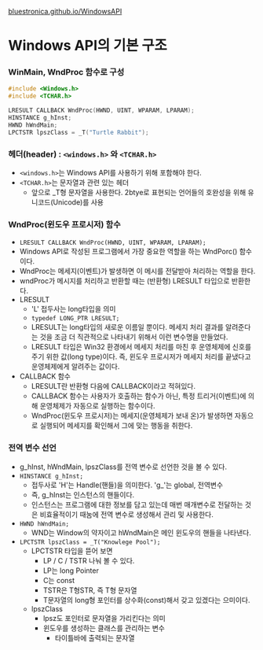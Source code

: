 [bluestronica.github.io/WindowsAPI](https://bluestronica.github.io/WindowsAPI)


# Windows API의 기본 구조 

### WinMain, WndProc 함수로 구성
```c
#include <Windows.h>
#include <TCHAR.h>

LRESULT CALLBACK WndProc(HWND, UINT, WPARAM, LPARAM);
HINSTANCE g_hInst;
HWND hWndMain;
LPCTSTR lpszClass = _T("Turtle Rabbit");
```

### 헤더(header) : `<windows.h>` 와 `<TCHAR.h>`
- `<windows.h>`는 Windows API를 사용하기 위해 포함해야 한다.
- `<TCHAR.h>`는 문자열과 관련 있는 헤더
  - 앞으로 _T형 문자열을 사용한다. 2btye로 표현되는 언어들의 호완성을 위해 유니코드(Unicode)를 사용
  
### WndProc(윈도우 프로시저) 함수
- ` LRESULT CALLBACK WndProc(HWND, UINT, WPARAM, LPARAM); `
- Windows API로 작성된 프로그램에서 가장 중요한 역할을 하는 WndPorc() 함수이다.
- WndProc는 메세지(이벤트)가 발생하면 이 메시를 전달받아 처리하는 역할을 한다.
- wndProc가 메시지를 처리하고 반환할 때는 (반환형) LRESULT 타입으로 반환한다.
- LRESULT
  - 'L' 접두사는 long타입을 의미
  - `typedef LONG_PTR LRESULT;`
  - LRESULT는 long타입의 새로운 이름일 뿐이다. 메세지 처리 결과를 알려준다는 것을 조금 더 직관적으로 나타내기 위해서 이런 변수명을 만들었다.
  - LRESULT 타입은 Win32 환경에서 메세지 처리를 마친 후 운영체제에 신호를 주기 위한 값(long type)이다. 즉, 윈도우 프로시저가 메세지 처리를 끝냈다고 운영체제에게 알려주는 값이다.
- CALLBACK 함수
  - LRESULT란 반환형 다음에 CALLBACK이라고 적혀있다.
  - CALLBACK 함수는 사용자가 호출하는 함수가 아닌, 특정 트리거(이벤트)에 의해 운영체제가 자동으로 실행하는 함수이다.
  - WndProc(윈도우 프로시저)는 메세지(운영체제가 보내 온)가 발생하면 자동으로 실행되어 메세지를 확인해서 그에 맞는 행동을 취한다.

### 전역 변수 선언
- g_hInst, hWndMain, lpszClass를 전역 변수로 선언한 것을 볼 수 있다.
- ` HINSTANCE g_hInst; `
  - 접두사로 'H'는 Handle(핸들)을 의미한다. 'g_'는 global, 전역변수
  - 즉, g_hInst는 인스턴스의 핸들이다.
  - 인스턴스는 프로그램에 대한 정보를 담고 있는데 매번 매개변수로 전달하는 것은 비효율적이기 때눔에 전역 변수로 생성해서 관리 및 사용한다.
- ` HWND hWndMain; `
  - WND는 Window의 약자이고 hWndMain은 메인 윈도우의 핸들을 나타낸다.
- ` LPCTSTR lpszClass = _T("Knowlege Pool"); `
  - LPCTSTR 타입을 뜯어 보면 
    - LP / C / TSTR 나눠 볼 수 있다.
    - LP는 long Pointer
    - C는 const
    - TSTR은 T형STR, 즉 T형 문자열
    - T문자열의 long형 포인터를 상수화(const)해서 갖고 있겠다는 으미이다.
  - lpszClass
    - lpsz도 포인터로 문자열을 가리킨다는 의미
    - 윈도우를 생성하는 클래스를 관리하는 변수 
      - 타이틀바에 출력되는 문자열





























